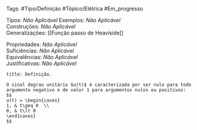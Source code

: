 Tags: #Tipo/Definição #Tópico/Elétrica #Em_progresso

Tipos: _Não Aplicável_ 
Exemplos: _Não Aplicável_  
Construções: _Não Aplicável_  
Generalizações: [[Função passo de Heaviside]]

Propriedades: _Não Aplicável_  
Suficiências: _Não Aplicável_  
Equivalências: _Não Aplicável_  
Justificativas: _Não Aplicável_

```ad-abstract
title: Definição.

O sinal degrau unitário $u(t)$ é caracterizada por ser nulo para todo argumento negativo e de valor 1 para argumentos nulos ou positivos:
$$
u(t) = \begin{cases}
1, & t\geq 0  \\
0, & t\lt 0
\end{cases}
$$

```
